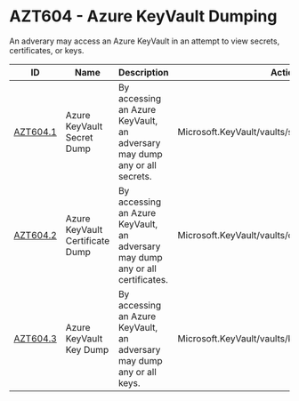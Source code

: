 # AZT604 - Azure KeyVault Dumping

An adverary may access an Azure KeyVault in an attempt to view secrets, certificates, or keys.


|ID                        |Name                           |Description                                                                   |Action                                            |Resources     |
|--------------------------|-------------------------------|------------------------------------------------------------------------------|--------------------------------------------------|--------------|
|[AZT604.1](AZT604-1.md)   |Azure KeyVault Secret Dump     |By accessing an Azure KeyVault, an adversary may dump any or all secrets.     |Microsoft.KeyVault/vaults/secrets/getSecret/action|Azure KeyVault|
|[AZT604.2](AZT604-2.md)   |Azure KeyVault Certificate Dump|By accessing an Azure KeyVault, an adversary may dump any or all certificates.|Microsoft.KeyVault/vaults/certificates/read       |Azure KeyVault|
|[AZT604.3](AZT604-3.md)   |Azure KeyVault Key Dump        |By accessing an Azure KeyVault, an adversary may dump any or all keys.        |Microsoft.KeyVault/vaults/keys/read               |Azure KeyVault|
